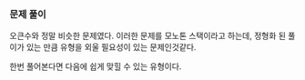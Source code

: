 ### 문제 풀이
오큰수와 정말 비슷한 문제였다.
이러한 문제를 모노톤 스택이라고 하는데, 정형화 된 풀이가 있는 만큼 유형을 외울 필요성이 있는 문제인것같다.
  
한번 풀어본다면 다음에 쉽게 맞힐 수 있는 유형이다.